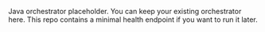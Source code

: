 Java orchestrator placeholder. You can keep your existing orchestrator here.
This repo contains a minimal health endpoint if you want to run it later.

